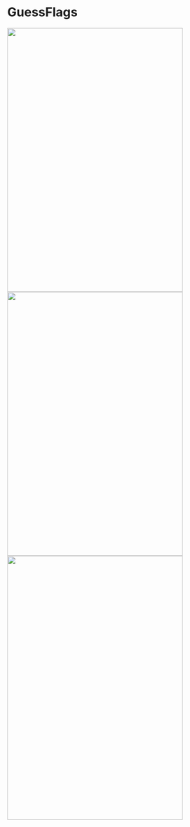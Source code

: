 # GuessFlags
<img src="https://github.com/rakhyun-kim/GuessFlags/assets/128246360/36f82deb-8d24-4395-93a6-c64a40e71899" width="400" height="600">
<img src=https://github.com/rakhyun-kim/GuessFlags/assets/128246360/dfa0df79-0fbc-4561-b62e-5b3948f8cb88)" width="400" height="600">
<img src=https://github.com/rakhyun-kim/GuessFlags/assets/128246360/5f25f36e-47a7-4e03-ba36-0d2aebc123a4)" width="400" height="600">
